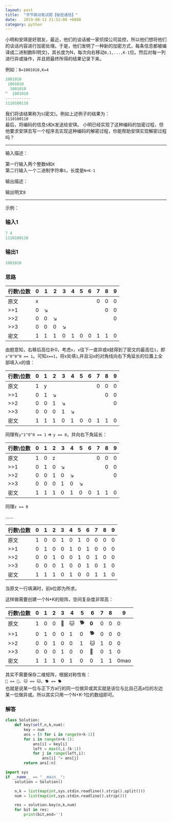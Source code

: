 ```yaml
---
layout: post
title:  "字节跳动笔试题【秘密通信】"
date:   2019-08-11 21:52:00 +0800
category: python
---
```


小明和安琪是好朋友，最近，他们的谈话被一家侦探公司监控，所以他们想将他们的谈话内容进行加密处理。于是，他们发明了一种新的加密方式，每条信息都被编译成二进制数B(明文)，其长度为N，每次向右移动`0,1,...,K-1`位。然后对每一列进行异或操作，并且把最终所得的结果记录下来。

例如：`B=1001010,K=4`

```python
1001010
 1001010
  1001010
^  1001010
-----------
1110100110
```

我们将该结果称为`S`(密文)。例如上述例子的结果为：  
`1110100110`  
最后，将编码的信息`S`和`K`发送给安琪。
小明已经实现了这种编码的加密过程，但他要求安琪去写一个程序去实现这种编码的解密过程，你能帮助安琪实现解密过程吗？

---

输入描述：

第一行输入两个整数`N`和`K`  
第二行输入一个二进制字符串`S`，长度是`N+K-1`

输出描述：

输出明文`B`

---

示例：  

### 输入1

```python
7 4
1110100110
```

### 输出1

```python
1001010
```

### 思路

行数\位数|0|1|2|3|4|5|6|7|8|9
|-|-|-|-|-|-|-|-|-|-|-
原文|x|||||||0|0|0
>>1|0|↘|||||||0|0|
>>2|0|0|↘|||||||0|
>>3|0|0|0|↘|||||||
密文|1|1|1|0|1|0|0|1|1|0

由题意知，右移后高位补0，考虑`x`，`x`往下一直异或`0`就得到了密文的最高位`1`，即`x^0^0^0 == 1`。可知`x==1`，将x处填`1`,并且沿x的对角线向右下角延长的位置上全部填入x的值：

行数\位数|0|1|2|3|4|5|6|7|8|9
|-|-|-|-|-|-|-|-|-|-|-
原文|1|y||||||0|0|0
>>1|0|1|↘||||||0|0|
>>2|0|0|1|↘||||||0|
>>3|0|0|0|1|↘||||||
密文|1|1|1|0|1|0|0|1|1|0

同理有`y^1^0^0 == 1` => `y == 0`，并向右下角延长：

行数\位数|0|1|2|3|4|5|6|7|8|9
|-|-|-|-|-|-|-|-|-|-|-
原文|1|0|z|||||0|0|0
>>1|0|1|0|↘|||||0|0|
>>2|0|0|1|0|↘|||||0|
>>3|0|0|0|1|0|↘|||||
密文|1|1|1|0|1|0|0|1|1|0

同理`z == 0`

......

行数\位数|0|1|2|3|4|5|6|7|8|9
|-|-|-|-|-|-|-|-|-|-|-
原文|1|0|0|1|0|1|0|0|0|0
>>1|0|1|0|0|1|0|1|0|0|0
>>2|0|0|1|0|0|1|0|1|0|0
>>3|0|0|0|1|0|0|1|0|1|0
密文|1|1|1|0|1|0|0|1|1|0

当原文一行填满时，前`N`位即为所求。

这样做需要创建一个N*K的矩阵，空间复杂度非常高：

行数\位数|0|1|2|3|4|5|6|7|8|9
|-|-|-|-|-|-|-|-|-|-|-
原文|1|0|0|🐇|🐱|🐕|**0**|0|0|0
>>1|0|1|0|0|1|0|🐕|0|0|0
>>2|0|0|1|0|0|1|🐱|1|0|0
>>3|0|0|0|1|0|0|🐇|0|1|0
密文|1|1|1|0|1|0|0|1|1|0mao

其实不需要保存二维矩阵，根据对称性有：  
`🐇 == 🐇`、`🐱 == 🐱`、`🐕 == 🐕`  
也就是说某一位与正下方a行的同一位做异或其实就是该位与比自己高a位的左边某一位做异或。所以其实只用一个N+K-1位的数组即可。

### 解答

```python
class Solution:
    def key(self,n,k,num):
        key = num
        ans = [0 for i in range(n+k-1)]
        for i in range(n+k-1):
            ans[i] = key[i]
            left = max(0,i-(k-1))
            for j in range(left,i):
                ans[i] ^= ans[j]
        return ans[:n]

import sys
if __name__ == "__main__":
    solution = Solution()

    n,k = list(map(int,sys.stdin.readline().strip().split()))
    num = list(map(int,sys.stdin.readline().strip()))

    res = solution.key(n,k,num)
    for bit in res:
        print(bit,end='')
```

